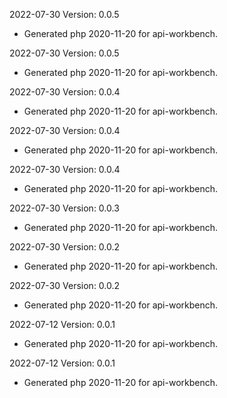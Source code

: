 2022-07-30 Version: 0.0.5
- Generated php 2020-11-20 for api-workbench.

2022-07-30 Version: 0.0.5
- Generated php 2020-11-20 for api-workbench.

2022-07-30 Version: 0.0.4
- Generated php 2020-11-20 for api-workbench.

2022-07-30 Version: 0.0.4
- Generated php 2020-11-20 for api-workbench.

2022-07-30 Version: 0.0.4
- Generated php 2020-11-20 for api-workbench.

2022-07-30 Version: 0.0.3
- Generated php 2020-11-20 for api-workbench.

2022-07-30 Version: 0.0.2
- Generated php 2020-11-20 for api-workbench.

2022-07-30 Version: 0.0.2
- Generated php 2020-11-20 for api-workbench.

2022-07-12 Version: 0.0.1
- Generated php 2020-11-20 for api-workbench.

2022-07-12 Version: 0.0.1
- Generated php 2020-11-20 for api-workbench.

